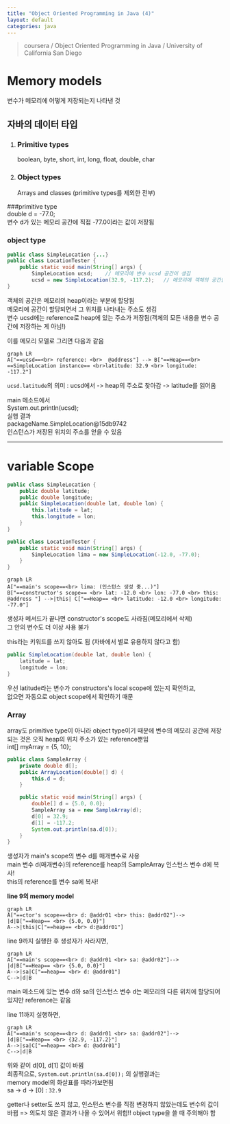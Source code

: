 ```yaml
---
title: "Object Oriented Programming in Java (4)"
layout: default
categories: java
---  
```


> coursera / Object Oriented Programming in Java / University of California San Diego  

# Memory models

변수가 메모리에 어떻게 저장되는지 나타낸 것

## 자바의 데이터 타입  
1. ### Primitive types  
    boolean, byte, short, int, long, float, double, char  
2. ### Object types  
    Arrays and classes (primitive types를 제외한 전부)  

###primitive type  
double d = -77.0;  
변수 d가 있는 메모리 공간에 직접 -77.0이라는 값이 저장됨  

### object type  
```java
public class SimpleLocation {...}
public class LocationTester {
    public static void main(String[] args) {
        SimpleLocation ucsd;    // 메모리에 변수 ucsd 공간이 생김
        ucsd = new SimpleLocation(32.9, -117.2);   // 메모리에 객체의 공간을 할당
}
```

객체의 공간은 메모리의 heap이라는 부분에 할당됨  
메모리에 공간이 할당되면서 그 위치를 나타내는 주소도 생김  
변수 ucsd에는 reference로 heap에 있는 주소가 저장됨(객체의 모든 내용을 변수 공간에 저장하는 게 아님!)  

이를 메모리 모델로 그리면 다음과 같음  

```mermaid
graph LR
A["==ucsd==<br> reference: <br>  @address"] --> B["==Heap==<br> ==SimpleLocation instance== <br>latitude: 32.9 <br> longitude: -117.2"]
```  
`ucsd.latitude`의 의미 : ucsd에서 -> heap의 주소로 찾아감 -> latitude를 읽어옴

main 메소드에서  
System.out.println(ucsd);  
실행 결과  
packageName.SimpleLocation@15db9742  
인스턴스가 저장된 위치의 주소를 얻을 수 있음  


---
# variable Scope

```java
public class SimpleLocation {
    public double latitude;
    public double longitude;
    public SimpleLocation(double lat, double lon) {
        this.latitude = lat;
        this.longitude = lon;
    }
}

public class LocationTester {
    public static void main(String[] args) {
        SimpleLocation lima = new SimpleLocation(-12.0, -77.0);
    }
}
```

```mermaid
graph LR
A["==main's scope==<br> lima: (인스턴스 생성 중...)"]
B["==constructor's scope== <br> lat: -12.0 <br> lon: -77.0 <br> this: @address "] -->|this| C["==Heap== <br> latitude: -12.0 <br> longitude: -77.0"]
```

생성자 메서드가 끝나면 constructor's scope도 사라짐(메모리에서 삭제)  
그 안의 변수도 더 이상 사용 불가  

this라는 키워드를 쓰지 않아도 됨 (자바에서 별로 유용하지 않다고 함)  
```java
public SimpleLocation(double lat, double lon) {     
    latitude = lat;
    longitude = lon;
}
```
우선 latitude라는 변수가 constructors's local scope에 있는지 확인하고,  
없으면 자동으로 object scope에서 확인하기 때문  


### Array
array도 primitive type이 아니라 object type이기 때문에 변수의 메모리 공간에 저장되는 것은 오직 heap의 위치 주소가 있는 reference뿐임  
int[] myArray = {5, 10};

```java  { .line-numbers}
public class SampleArray {
	private double d[];
	public ArrayLocation(double[] d) {
		this.d = d;
	}

	public static void main(String[] args) {
		double[] d = {5.0, 0.0};
		SampleArray sa = new SampleArray(d);
		d[0] = 32.9;
		d[1] = -117.2;
		System.out.println(sa.d[0]);
	}
}
```

생성자가 main's scope의 변수 d를 매개변수로 사용  
main 변수 d(매개변수)의 reference를 heap의 SampleArray 인스턴스 변수 d에 복사!  
this의 reference를 변수 sa에 복사!  

**line 9의 memory model**
```mermaid
graph LR
A["==ctor's scope==<br> d: @addr01 <br> this: @addr02"]-->
|d|B["==Heap== <br> {5.0, 0.0}"]
A-->|this|C["==heap== <br> d:@addr01"]
```

line 9까지 실행한 후 생성자가 사라지면,

```mermaid
graph LR
A["==main's scope==<br> d: @addr01 <br> sa: @addr02"]-->
|d|B["==Heap== <br> {5.0, 0.0}"]
A-->|sa|C["==heap== <br> d: @addr01"]
C-->|d|B
```

main 메소드에 있는 변수 d와 sa의 인스턴스 변수 d는 메모리의 다른 위치에 할당되어 있지만 reference는 같음

line 11까지 실행하면,

```mermaid
graph LR
A["==main's scope==<br> d: @addr01 <br> sa: @addr02"]-->
|d|B["==Heap== <br> {32.9, -117.2}"]
A-->|sa|C["==heap== <br> d: @addr01"]
C-->|d|B
```

위와 같이 d[0], d[1] 값이 바뀜  
최종적으로, `System.out.println(sa.d[0]);` 의 실행결과는  
memory model의 화살표를 따라가보면됨  
sa -> d -> [0] : `32.9`  

getter나 setter도 쓰지 않고, 인스턴스 변수를 직접 변경하지 않았는데도 변수의 값이 바뀜 => 의도치 않은 결과가 나올 수 있어서 위험!! object type을 쓸 때 주의해야 함
